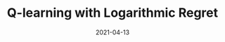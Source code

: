 ---
title: "Q-learning with Logarithmic Regret"
collection: publications
permalink: /publication/aistats21
# excerpt: 'This paper is about the number 1. The number 2 is left for future work.'
date: 2021-04-13
authors: '<strong>Kunhe Yang</strong>, Lin Yang, Simon Du'
venue: 'International Conference on Artificial Intelligence and Statistics (AISTATS)'
paperurl: 'https://proceedings.mlr.press/v130/yang21b.html'
# citation: 'Your Name, You. (2009). &quot;Paper Title Number 1.&quot; <i>Journal 1</i>. 1(1).'
---